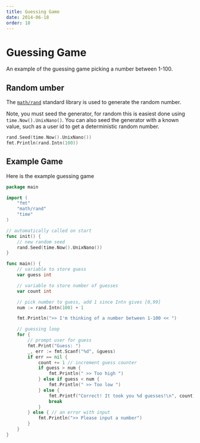 ```yaml
---
title: Guessing Game
date: 2014-06-18
order: 18
---
```


# Guessing Game

An example of the guessing game picking a number between 1-100.


## Random umber

The [`math/rand`](https://golang.org/pkg/math/rand/) standard library is used to generate the random number.

Note, you must seed the generator, for random this is easiest done using `time.Now().UnixNano()`. You can also seed the generator with a known value, such as a user id to get a deterministic random number.

```go
rand.Seed(time.Now().UnixNano())
fmt.Println(rand.Intn(100))
```

## Example Game

Here is the example guessing game

```go
package main

import (
	"fmt"
	"math/rand"
	"time"
)

// automatically called on start
func init() {
	// new random seed
	rand.Seed(time.Now().UnixNano())
}

func main() {
	// variable to store guess
	var guess int

	// variable to store number of guesses
	var count int

	// pick number to guess, add 1 since Intn gives [0,99]
	num := rand.Intn(100) + 1

	fmt.Println(">> I'm thinking of a number between 1-100 << ")

	// guessing loop
	for {
		// prompt user for guess
		fmt.Print("Guess: ")
		_, err := fmt.Scanf("%d", &guess)
		if err == nil {
			count += 1 // increment guess counter
			if guess > num {
				fmt.Println(" >> Too high ")
			} else if guess < num {
				fmt.Println(" >> Too low ")
			} else {
				fmt.Printf("Correct! It took you %d guesses!\n", count)
				break
			}
		} else { // an error with input
			fmt.Println(">> Please input a number")
		}
	}
}
```

